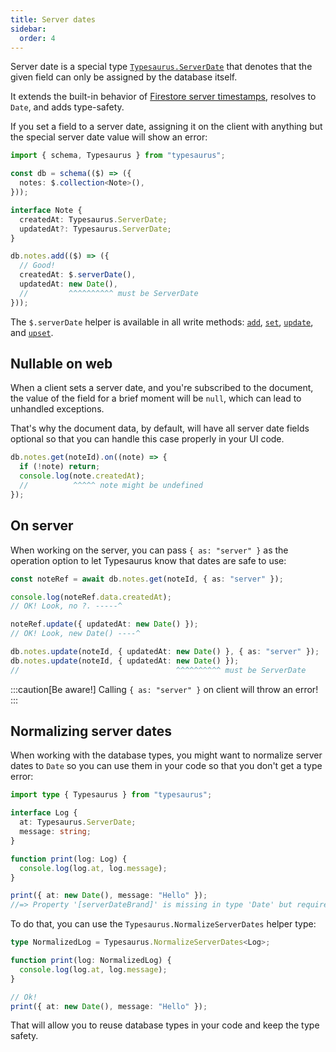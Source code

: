 ```yaml
---
title: Server dates
sidebar:
  order: 4
---
```


Server date is a special type [`Typesaurus.ServerDate`](/types/server-date/) that denotes that the given field can only be assigned by the database itself.

It extends the built-in behavior of [Firestore server timestamps](https://firebase.google.com/docs/firestore/manage-data/add-data#server_timestamp), resolves to `Date`, and adds type-safety.

If you set a field to a server date, assigning it on the client with anything but the special server date value will show an error:

```ts
import { schema, Typesaurus } from "typesaurus";

const db = schema(($) => ({
  notes: $.collection<Note>(),
}));

interface Note {
  createdAt: Typesaurus.ServerDate;
  updatedAt?: Typesaurus.ServerDate;
}

db.notes.add(($) => ({
  // Good!
  createdAt: $.serverDate(),
  updatedAt: new Date(),
  //         ^^^^^^^^^^ must be ServerDate
}));
```

The `$.serverDate` helper is available in all write methods: [`add`](/api/writing/add/#serverdate), [`set`](/api/writing/set/#serverdate), [`update`](/api/writing/update/#serverdate), and [`upset`](/api/writing/assign/#serverdate).

## Nullable on web

When a client sets a server date, and you're subscribed to the document, the value of the field for a brief moment will be `null`, which can lead to unhandled exceptions.

That's why the document data, by default, will have all server date fields optional so that you can handle this case properly in your UI code.

```ts
db.notes.get(noteId).on((note) => {
  if (!note) return;
  console.log(note.createdAt);
  //          ^^^^^ note might be undefined
});
```

## On server

When working on the server, you can pass `{ as: "server" }` as the operation option to let Typesaurus know that dates are safe to use:

```ts
const noteRef = await db.notes.get(noteId, { as: "server" });

console.log(noteRef.data.createdAt);
// OK! Look, no ?. -----^

noteRef.update({ updatedAt: new Date() });
// OK! Look, new Date() ----^

db.notes.update(noteId, { updatedAt: new Date() }, { as: "server" });
db.notes.update(noteId, { updatedAt: new Date() });
//                                   ^^^^^^^^^^ must be ServerDate
```

:::caution[Be aware!]
Calling `{ as: "server" }` on client will throw an error!
:::

## Normalizing server dates

When working with the database types, you might want to normalize server dates to `Date` so you can use them in your code so that you don't get a type error:

```ts
import type { Typesaurus } from "typesaurus";

interface Log {
  at: Typesaurus.ServerDate;
  message: string;
}

function print(log: Log) {
  console.log(log.at, log.message);
}

print({ at: new Date(), message: "Hello" });
//=> Property '[serverDateBrand]' is missing in type 'Date' but required in type 'ServerDate'
```

To do that, you can use the `Typesaurus.NormalizeServerDates` helper type:

```ts
type NormalizedLog = Typesaurus.NormalizeServerDates<Log>;

function print(log: NormalizedLog) {
  console.log(log.at, log.message);
}

// Ok!
print({ at: new Date(), message: "Hello" });
```

That will allow you to reuse database types in your code and keep the type safety.
